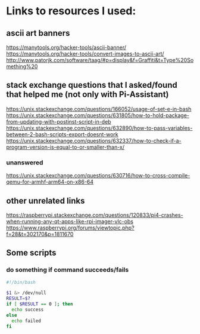 # Links to resources I used:
## ascii art banners
https://manytools.org/hacker-tools/ascii-banner/<br>
https://manytools.org/hacker-tools/convert-images-to-ascii-art/<br>
http://www.patorjk.com/software/taag/#p=display&f=Graffiti&t=Type%20Something%20
## stack exchange questions that I asked/found that helped me (not only with Pi-Assistant)
https://unix.stackexchange.com/questions/166052/usage-of-set-e-in-bash<br>
https://unix.stackexchange.com/questions/631805/how-to-hold-package-from-updating-with-postinst-script-in-deb<br>
https://unix.stackexchange.com/questions/632890/how-to-pass-variables-between-2-bash-scripts-export-doesnt-work<br>
https://unix.stackexchange.com/questions/632337/how-to-check-if-a-program-version-is-equal-to-or-smaller-than-x/<br>
### unanswered
https://unix.stackexchange.com/questions/630716/how-to-cross-compile-qemu-for-armhf-arm64-on-x86-64<br>

## other unrelated links
https://raspberrypi.stackexchange.com/questions/120833/pi4-crashes-when-running-any-qt-apps-like-rpi-imager-vlc-obs<br>
https://www.raspberrypi.org/forums/viewtopic.php?f=28&t=302170&p=1811670<br>

## Some scripts
### do something if command succeeds/fails
```bash
#!/bin/bash

$1 &> /dev/null
RESULT=$?
if [ $RESULT == 0 ]; then
  echo success
else
  echo failed
fi
```